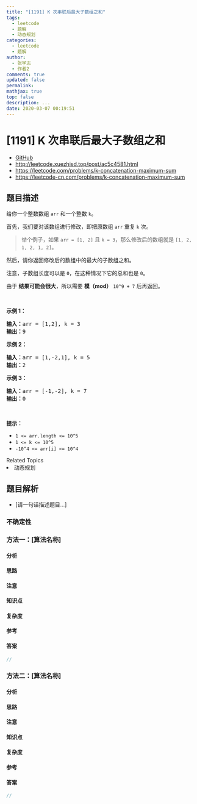 ```yaml
---
title: "[1191] K 次串联后最大子数组之和"
tags:
  - leetcode
  - 题解
  - 动态规划
categories:
  - leetcode
  - 题解
author:
  - 张学志
  - 作者2
comments: true
updated: false
permalink:
mathjax: true
top: false
description: ...
date: 2020-03-07 00:19:51
---
```



# [1191] K 次串联后最大子数组之和
* [GitHub](https://github.com/algoboy101/LeetCodeCrowdsource/tree/master/_posts/QA/%5B1191%5D%20K%20%E6%AC%A1%E4%B8%B2%E8%81%94%E5%90%8E%E6%9C%80%E5%A4%A7%E5%AD%90%E6%95%B0%E7%BB%84%E4%B9%8B%E5%92%8C.md)
* http://leetcode.xuezhisd.top/post/ac5c4581.html
* https://leetcode.com/problems/k-concatenation-maximum-sum
* https://leetcode-cn.com/problems/k-concatenation-maximum-sum


## 题目描述

<p>给你一个整数数组&nbsp;<code>arr</code>&nbsp;和一个整数&nbsp;<code>k</code>。</p>

<p>首先，我们要对该数组进行修改，即把原数组 <code>arr</code> 重复&nbsp;<code>k</code>&nbsp;次。</p>

<blockquote>
<p>举个例子，如果&nbsp;<code>arr&nbsp;= [1, 2]</code> 且 <code>k = 3</code>，那么修改后的数组就是&nbsp;<code>[1, 2, 1, 2, 1, 2]</code>。</p>
</blockquote>

<p>然后，请你返回修改后的数组中的最大的子数组之和。</p>

<p>注意，子数组长度可以是 <code>0</code>，在这种情况下它的总和也是 <code>0</code>。</p>

<p>由于&nbsp;<strong>结果可能会很大</strong>，所以需要 <strong>模（mod）</strong>&nbsp;<code>10^9 + 7</code>&nbsp;后再返回。&nbsp;</p>

<p>&nbsp;</p>

<p><strong>示例 1：</strong></p>

<pre><strong>输入：</strong>arr = [1,2], k = 3
<strong>输出：</strong>9
</pre>

<p><strong>示例 2：</strong></p>

<pre><strong>输入：</strong>arr = [1,-2,1], k = 5
<strong>输出：</strong>2
</pre>

<p><strong>示例 3：</strong></p>

<pre><strong>输入：</strong>arr = [-1,-2], k = 7
<strong>输出：</strong>0
</pre>

<p>&nbsp;</p>

<p><strong>提示：</strong></p>

<ul>
	<li><code>1 &lt;= arr.length &lt;= 10^5</code></li>
	<li><code>1 &lt;= k &lt;= 10^5</code></li>
	<li><code>-10^4 &lt;= arr[i] &lt;= 10^4</code></li>
</ul>
<div><div>Related Topics</div><div><li>动态规划</li></div></div>


## 题目解析
* [请一句话描述题目...]

### 不确定性


### 方法一：[算法名称]

#### 分析

#### 思路

#### 注意

#### 知识点

#### 复杂度

#### 参考

#### 答案

```cpp
//
```


### 方法二：[算法名称]

#### 分析

#### 思路

#### 注意

#### 知识点

#### 复杂度

#### 参考

#### 答案

```cpp
//
```


